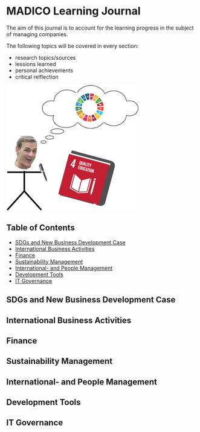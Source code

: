 # MADICO Learning Journal

The aim of this journal is to account for the learning progress in the subject of managing companies. 

The following topics will be covered in every section:
- research topics/sources
- lessions learned
- personal achievements
- critical relflection

![Cover Image](./resources/Cover.png)

## Table of Contents  
- [SDGs and New Business Development Case](#sdgs-and-new-business-development-case) 
- [International Business Activities](#international-business-activities)
- [Finance](#finance) 
- [Sustainability Management](#sustainability-management) 
- [International- and People Management](#international--and-people-management)  
- [Development Tools](#development-tools)  
- [IT Governance](#it-governance)  

## SDGs and New Business Development Case

## International Business Activities

## Finance

## Sustainability Management

## International- and People Management

## Development Tools

## IT Governance

